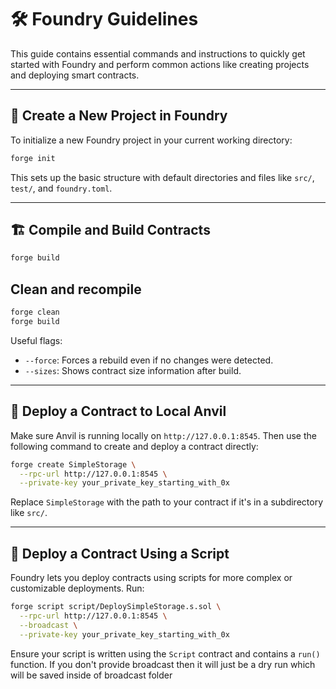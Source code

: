 # 🛠 Foundry Guidelines

This guide contains essential commands and instructions to quickly get started with Foundry and perform common actions like creating projects and deploying smart contracts.

---

## 📁 Create a New Project in Foundry

To initialize a new Foundry project in your current working directory:

```bash
forge init
```

This sets up the basic structure with default directories and files like `src/`, `test/`, and `foundry.toml`.

---

## 🏗 Compile and Build Contracts

```bash
forge build
```

## Clean and recompile

```bash
forge clean
forge build
```

Useful flags:

- `--force`: Forces a rebuild even if no changes were detected.
- `--sizes`: Shows contract size information after build.

---

## 🚀 Deploy a Contract to Local Anvil

Make sure Anvil is running locally on `http://127.0.0.1:8545`. Then use the following command to create and deploy a contract directly:

```bash
forge create SimpleStorage \
  --rpc-url http://127.0.0.1:8545 \
  --private-key your_private_key_starting_with_0x
```

Replace `SimpleStorage` with the path to your contract if it's in a subdirectory like `src/`.

---

## 🧾 Deploy a Contract Using a Script

Foundry lets you deploy contracts using scripts for more complex or customizable deployments. Run:

```bash
forge script script/DeploySimpleStorage.s.sol \
  --rpc-url http://127.0.0.1:8545 \
  --broadcast \
  --private-key your_private_key_starting_with_0x
```

Ensure your script is written using the `Script` contract and contains a `run()` function. If you don't provide broadcast then it will just be a dry run which will be saved inside of broadcast folder

